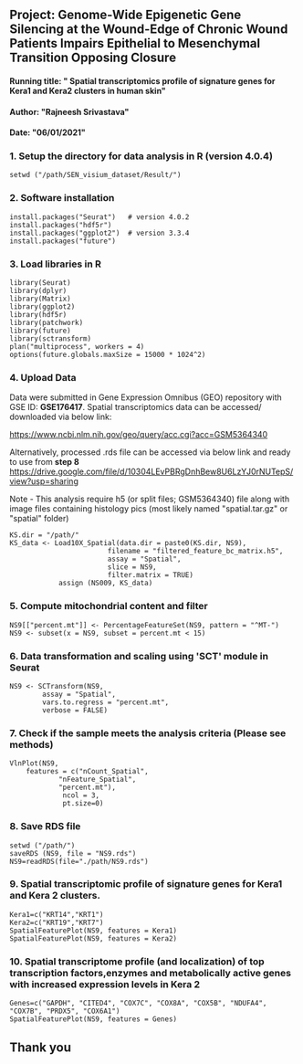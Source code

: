 ## Project: Genome-Wide Epigenetic Gene Silencing at the Wound-Edge of Chronic Wound Patients Impairs Epithelial to Mesenchymal Transition Opposing Closure
#### Running title: " Spatial transcriptomics profile of signature genes for Kera1 and Kera2 clusters in human skin"
#### Author: "Rajneesh Srivastava"
#### Date: "06/01/2021"

### 1. Setup the directory for data analysis in R (version 4.0.4)
```setwd ("/path/SEN_visium_dataset/Result/")```

### 2. Software installation
```
install.packages("Seurat")   # version 4.0.2
install.packages("hdf5r")
install.packages("ggplot2")  # version 3.3.4
install.packages("future")
```
### 3. Load libraries in R
```
library(Seurat)
library(dplyr)
library(Matrix)
library(ggplot2)
library(hdf5r)
library(patchwork)
library(future)
library(sctransform)
plan("multiprocess", workers = 4)
options(future.globals.maxSize = 15000 * 1024^2)
```

### 4. Upload Data
Data were submitted in Gene Expression Omnibus (GEO) repository with GSE ID: **GSE176417**.
Spatial transcriptomics data can be accessed/ downloaded via below link:

https://www.ncbi.nlm.nih.gov/geo/query/acc.cgi?acc=GSM5364340

Alternatively, processed .rds file can be accessed via below link and ready to use from **step 8**
https://drive.google.com/file/d/10304LEvPBRgDnhBew8U6LzYJ0rNUTepS/view?usp=sharing

Note - This analysis require h5 (or split files; GSM5364340) file along with image files containing histology pics (most likely named "spatial.tar.gz" or "spatial" folder)

```
KS.dir = "/path/"                                             
KS_data <- Load10X_Spatial(data.dir = paste0(KS.dir, NS9),
						filename = "filtered_feature_bc_matrix.h5", 
						assay = "Spatial", 
						slice = NS9, 
						filter.matrix = TRUE)
            assign (NS009, KS_data)
```
### 5. Compute mitochondrial content and filter
```
NS9[["percent.mt"]] <- PercentageFeatureSet(NS9, pattern = "^MT-")
NS9 <- subset(x = NS9, subset = percent.mt < 15)
```
### 6. Data transformation and scaling using 'SCT' module in Seurat
```
NS9 <- SCTransform(NS9, 
		assay = "Spatial", 
		vars.to.regress = "percent.mt",
		verbose = FALSE)
```
### 7. Check if the sample meets the analysis criteria (Please see methods)
```
VlnPlot(NS9, 
	features = c("nCount_Spatial",
			"nFeature_Spatial",     
			"percent.mt"), 
			 ncol = 3, 
			 pt.size=0)
```
### 8. Save RDS file
```
setwd ("/path/")
saveRDS (NS9, file = "NS9.rds")
NS9=readRDS(file="./path/NS9.rds")
```
### 9. Spatial transcriptomic profile of signature genes for Kera1 and Kera 2 clusters.
```
Kera1=c("KRT14","KRT1")
Kera2=c("KRT19","KRT7")
SpatialFeaturePlot(NS9, features = Kera1)
SpatialFeaturePlot(NS9, features = Kera2)
```
### 10. Spatial transcriptome profile (and localization) of top transcription factors,enzymes and metabolically active genes with increased expression levels in Kera 2
```
Genes=c("GAPDH", "CITED4", "COX7C", "COX8A", "COX5B", "NDUFA4", "COX7B", "PRDX5", "COX6A1")
SpatialFeaturePlot(NS9, features = Genes)
```
## Thank you

